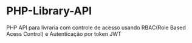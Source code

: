 # PHP-Library-API
PHP API para livraria com controle de acesso usando RBAC(Role Based Acess Control) e Autenticação por token JWT

